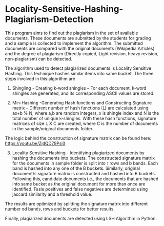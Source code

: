 # Locality-Sensitive-Hashing-Plagiarism-Detection

This program aims to find out the plagiarism in the set of available documents. These documents are submitted by the students for grading and a sample is collected to implement the algorithm. The submitted documents are compared with the original documents (Wikipedia Articles) and the degree of plagiarism (Directly copied, Light revision, heavy revision, non-plagiarism) can be detected. 

The algorithm used to detect plagiarized documents is Locality Sensitive Hashing. This technique hashes similar items into same bucket. The three steps involved in this algorithm are 
1. Shingling - Creating k-word shingles – For each document, k-word shingles are generated, and its corresponding ASCII values are stored. 

2. Min-Hashing -Generating Hash functions and Constructing Signature matrix – Different number of hash functions (L) are calculated using ax+b % N, where a,b are random integers, x is shingle index and N is the total number of unique k-shingles. With these hash functions, signature matrices of size L X C are created, where C is the number of documents in the sample/original documents folder.

The logic behind the construction of signature matrix can be found here: https://youtu.be/ZjdQD79Psi0


3. Locality Sensitive Hashing - Identifying plagiarized documents by hashing the documents into buckets.
The constructed signature matrix for the documents in sample folder is split into r rows and b bands. Each band is hashed into any one of the B buckets. Similarly, original document/s signature matrix is constructed and hashed into B buckets. Following this, candidate documents i.e., the documents that are hashed into same bucket as the original document for more than once are identified. Fasle positives and false negatives are determined using jaccard similarity and a threshold value.

The results are optimized by splitting the signature matrix into different number od bands, rows and buckets for better results.

Finally, plagiarized documents are detected using LSH Algorithm in Python.
